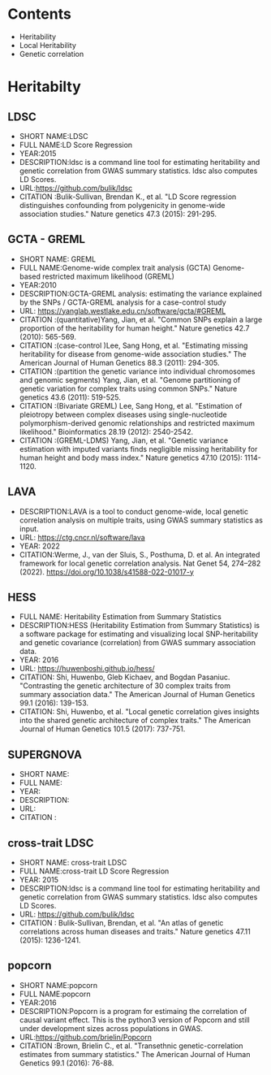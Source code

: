 # Contents
- Heritability
- Local Heritability
- Genetic correlation

# Heritabilty
## LDSC
- SHORT NAME:LDSC
- FULL NAME:LD Score Regression
- YEAR:2015
- DESCRIPTION:ldsc is a command line tool for estimating heritability and genetic correlation from GWAS summary statistics. ldsc also computes LD Scores.
- URL:https://github.com/bulik/ldsc
- CITATION :Bulik-Sullivan, Brendan K., et al. "LD Score regression distinguishes confounding from polygenicity in genome-wide association studies." Nature genetics 47.3 (2015): 291-295.

## GCTA - GREML
- SHORT NAME: GREML
- FULL NAME:Genome-wide complex trait analysis (GCTA) Genome-based restricted maximum likelihood (GREML) 
- YEAR:2010
- DESCRIPTION:GCTA-GREML analysis: estimating the variance explained by the SNPs / GCTA-GREML analysis for a case-control study
- URL: https://yanglab.westlake.edu.cn/software/gcta/#GREML
- CITATION :(quantitative)Yang, Jian, et al. "Common SNPs explain a large proportion of the heritability for human height." Nature genetics 42.7 (2010): 565-569.
- CITATION :(case-control )Lee, Sang Hong, et al. "Estimating missing heritability for disease from genome-wide association studies." The American Journal of Human Genetics 88.3 (2011): 294-305.
- CITATION :(partition the genetic variance into individual chromosomes and genomic segments) Yang, Jian, et al. "Genome partitioning of genetic variation for complex traits using common SNPs." Nature genetics 43.6 (2011): 519-525.
- CITATION :(Bivariate GREML) Lee, Sang Hong, et al. "Estimation of pleiotropy between complex diseases using single-nucleotide polymorphism-derived genomic relationships and restricted maximum likelihood." Bioinformatics 28.19 (2012): 2540-2542.
- CITATION :(GREML-LDMS) Yang, Jian, et al. "Genetic variance estimation with imputed variants finds negligible missing heritability for human height and body mass index." Nature genetics 47.10 (2015): 1114-1120.

## LAVA
- DESCRIPTION:LAVA is a tool to conduct genome-wide, local genetic correlation analysis on multiple traits, using GWAS summary statistics as input.
- URL: https://ctg.cncr.nl/software/lava
- YEAR: 2022
- CITATION:Werme, J., van der Sluis, S., Posthuma, D. et al. An integrated framework for local genetic correlation analysis. Nat Genet 54, 274–282 (2022). https://doi.org/10.1038/s41588-022-01017-y

## HESS
- FULL NAME: Heritability Estimation from Summary Statistics
- DESCRIPTION:HESS (Heritability Estimation from Summary Statistics) is a software package for estimating and visualizing local SNP-heritability and genetic covariance (correlation) from GWAS summary association data.
- YEAR: 2016
- URL: https://huwenboshi.github.io/hess/
- CITATION:  Shi, Huwenbo, Gleb Kichaev, and Bogdan Pasaniuc. "Contrasting the genetic architecture of 30 complex traits from summary association data." The American Journal of Human Genetics 99.1 (2016): 139-153.
- CITATION: Shi, Huwenbo, et al. "Local genetic correlation gives insights into the shared genetic architecture of complex traits." The American Journal of Human Genetics 101.5 (2017): 737-751.

## SUPERGNOVA
- SHORT NAME:
- FULL NAME:
- YEAR:
- DESCRIPTION:
- URL:
- CITATION :

## cross-trait LDSC
- SHORT NAME: cross-trait LDSC
- FULL NAME:cross-trait LD Score Regression
- YEAR: 2015
- DESCRIPTION:ldsc is a command line tool for estimating heritability and genetic correlation from GWAS summary statistics. ldsc also computes LD Scores.
- URL: https://github.com/bulik/ldsc
- CITATION : Bulik-Sullivan, Brendan, et al. "An atlas of genetic correlations across human diseases and traits." Nature genetics 47.11 (2015): 1236-1241.

## popcorn
- SHORT NAME:popcorn
- FULL NAME:popcorn
- YEAR:2016
- DESCRIPTION:Popcorn is a program for estimaing the correlation of causal variant effect. This is the python3 version of Popcorn and still under development sizes across populations in GWAS.
- URL:https://github.com/brielin/Popcorn
- CITATION :Brown, Brielin C., et al. "Transethnic genetic-correlation estimates from summary statistics." The American Journal of Human Genetics 99.1 (2016): 76-88.
